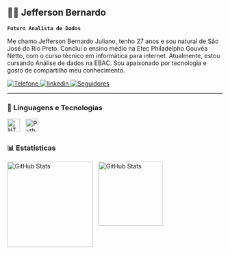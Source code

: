 ## 👨‍💻 Jefferson Bernardo

**`Futuro Analista de Dados`**

Me chamo Jefferson Bernardo Juliano, tenho 27 anos e sou natural de São José do Rio Preto. Concluí o ensino médio na Etec Philadelpho Gouvêa Netto, com o curso técnico em informática para internet. Atualmente, estou cursando Análise de dados na EBAC. Sou apaixonado por tecnologia e gosto de compartilho meu conhecimento.

<p align="left">
    <a href="">
        <img 
            alt="Telefone" 
            title="Contato" 
            src="https://custom-icon-badges.demolab.com/badge/-17--99247--2689-red?style=for-the-badge&logo=phone&logoColor=white"
        />
    </a>
    <a href="https://www.linkedin.com/in/jefferson-bernardo-85a755127/">
        <img 
            alt="linkedin" 
            title="Siga meu linkedin" 
            src="https://custom-icon-badges.demolab.com/badge/-Linkedin Jefferson Bernardo-blue?style=for-the-badge&logo=mention&logoColor=white"
        />
    </a> 
   <a href="https://github.com/Jefferson-Bernardo-Juliano?tab=followers">
        <img 
            alt="Seguidores" 
            title="Me siga no GitHub" 
            src="https://custom-icon-badges.demolab.com/github/followers/Jefferson-Bernardo-Juliano?color=236ad3&labelColor=1155ba&style=for-the-badge&logo=github&label=Seguidores&logoColor=white"
        />
    </a>
</p>

---

### 🤖 Linguagens e Tecnologias

<img 
    align="left" 
    alt="HTML"
    title="HTML" 
    width="30px" 
    style="padding-right: 10px;" 
    src="https://cdn.jsdelivr.net/gh/devicons/devicon@latest/icons/linux/linux-original.svg"
/>
<img 
    align="left" 
    alt="Python" 
    title="Python"
    width="30px" 
    style="padding-right: 10px;" 
    src="https://cdn.jsdelivr.net/gh/devicons/devicon@latest/icons/python/python-original.svg" 
/>

<br/>
<br/>

### 📊 Estatísticas

<p>
  <img 
    align="left" 
    alt="GitHub Stats" 
    height="200" 
    style="padding-right: 10px;" 
    src="https://github-readme-stats.vercel.app/api?username=Jefferson-Bernardo-Juliano&show_icons=true&theme=dark&include_all_commits=true&locale=pt-br" 
  />

<img 
      align="left" 
      alt="GitHub Stats" 
      height="150" 
      src="https://github-readme-stats.vercel.app/api/top-langs/?username=Jefferson-Bernardo-Juliano&theme=dark&layout=compact&custom_title=Tecnologias&langs_count=9" 
  />

</p>
